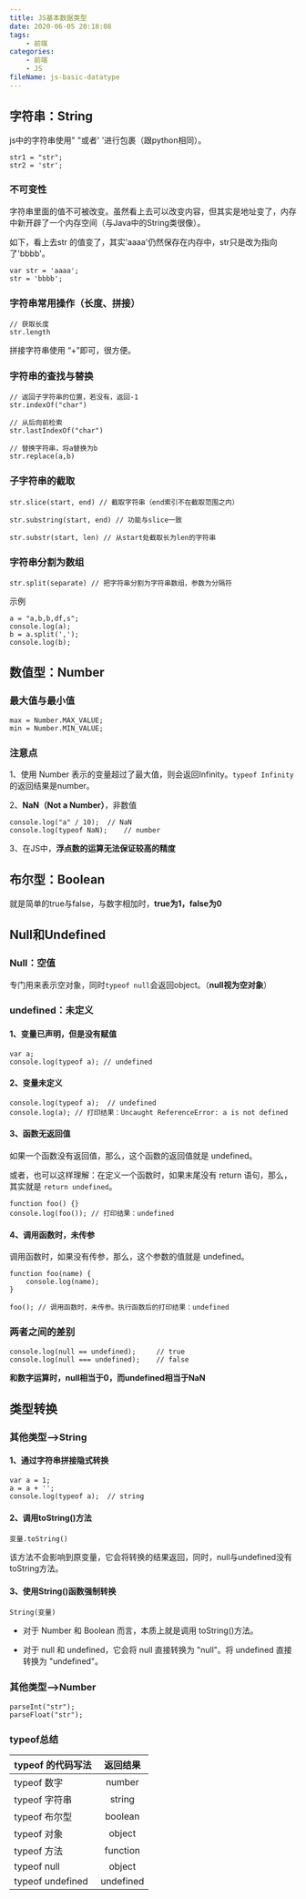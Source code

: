 ```yaml
---
title: JS基本数据类型
date: 2020-06-05 20:18:08
tags:
	- 前端
categories:
	- 前端
	- JS
fileName: js-basic-datatype
---
```


## 字符串：String

js中的字符串使用" "或者' '进行包裹（跟python相同）。

```
str1 = "str";
str2 = 'str';
```

### 不可变性

字符串里面的值不可被改变。虽然看上去可以改变内容，但其实是地址变了，内存中新开辟了一个内存空间（与Java中的String类很像）。

如下，看上去str 的值变了，其实'aaaa'仍然保存在内存中，str只是改为指向了'bbbb'。

```
var str = 'aaaa';
str = 'bbbb';
```

### 字符串常用操作（长度、拼接）

```
// 获取长度
str.length
```

拼接字符串使用 “+”即可，很方便。

### 字符串的查找与替换

```
// 返回子字符串的位置，若没有，返回-1
str.indexOf("char")

// 从后向前检索
str.lastIndexOf("char")

// 替换字符串，将a替换为b
str.replace(a,b)
```

### 子字符串的截取

```
str.slice(start, end) // 截取字符串（end索引不在截取范围之内）

str.substring(start, end) // 功能与slice一致

str.substr(start, len) // 从start处截取长为len的字符串
```

### 字符串分割为数组

```
str.split(separate) // 把字符串分割为字符串数组，参数为分隔符
```

示例

```
a = "a,b,b,df,s";
console.log(a);
b = a.split(',');
console.log(b);
```



## 数值型：Number

### 最大值与最小值

```
max = Number.MAX_VALUE;
min = Number.MIN_VALUE;
```

### 注意点

1、使用 Number 表示的变量超过了最大值，则会返回Infinity。`typeof Infinity`的返回结果是number。

2、**NaN（Not a Number）**，非数值

```
console.log("a" / 10);	// NaN
console.log(typeof NaN);	// number
```

3、在JS中，**浮点数的运算无法保证较高的精度**



## 布尔型：Boolean

就是简单的true与false，与数字相加时，**true为1，false为0**



## Null和Undefined

### Null：空值

专门用来表示空对象，同时`typeof null`会返回object。（**null视为空对象**）

### undefined：未定义

#### 1、变量已声明，但是没有赋值

```
var a;
console.log(typeof a); // undefined
```

#### 2、变量未定义

```
console.log(typeof a);	// undefined
console.log(a); // 打印结果：Uncaught ReferenceError: a is not defined
```

#### 3、函数无返回值

如果一个函数没有返回值，那么，这个函数的返回值就是 undefined。

或者，也可以这样理解：在定义一个函数时，如果末尾没有 return 语句，那么，其实就是 `return undefined`。

```
function foo() {}
console.log(foo()); // 打印结果：undefined
```

#### 4、调用函数时，未传参

调用函数时，如果没有传参，那么，这个参数的值就是 undefined。

```
function foo(name) {
    console.log(name);
}

foo(); // 调用函数时，未传参。执行函数后的打印结果：undefined
```

### 两者之间的差别

```
console.log(null == undefined);		// true
console.log(null === undefined);	// false
```

**和数字运算时，null相当于0，而undefined相当于NaN**



## 类型转换

### 其他类型-->String

#### 1、通过字符串拼接隐式转换

```
var a = 1;
a = a + '';
console.log(typeof a);	// string
```

#### 2、调用toString()方法

```
变量.toString()
```

该方法不会影响到原变量，它会将转换的结果返回，同时，null与undefined没有toString方法。

#### 3、使用String()函数强制转换

```
String(变量)
```

- 对于 Number 和 Boolean 而言，本质上就是调用 toString()方法。

- 对于 null 和 undefined，它会将 null 直接转换为 "null"。将 undefined 直接转换为 "undefined"。

### 其他类型-->Number

```
parseInt("str");
parseFloat("str");
```

### typeof总结

| typeof 的代码写法 | 返回结果  |
| :---------------- | :-------: |
| typeof 数字       |  number   |
| typeof 字符串     |  string   |
| typeof 布尔型     |  boolean  |
| typeof 对象       |  object   |
| typeof 方法       | function  |
| typeof null       |  object   |
| typeof undefined  | undefined |
